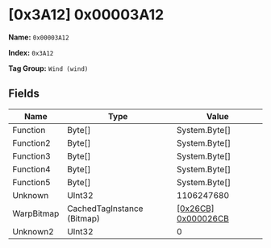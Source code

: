 # [0x3A12] 0x00003A12

**Name:** ```0x00003A12```

**Index:** ```0x3A12```

**Tag Group:** ```Wind (wind)```

## Fields

Name	| Type	| Value
---	|---	|---	|
Function	|Byte[]	|System.Byte[]
Function2	|Byte[]	|System.Byte[]
Function3	|Byte[]	|System.Byte[]
Function4	|Byte[]	|System.Byte[]
Function5	|Byte[]	|System.Byte[]
Unknown	|UInt32	|1106247680
WarpBitmap	|CachedTagInstance (Bitmap)	|[[0x26CB] 0x000026CB](../Bitmap/26CB.md)
Unknown2	|UInt32	|0


